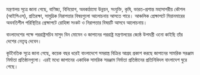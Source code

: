 মন্ত্রণালয় সূত্রে জানা গেছে, বাণিজ্য, বিনিয়োগ, অবকাঠামো উন্নয়ন, সংযুক্তি, কৃষি, ভারত-প্রশান্ত মহাসাগরীয় কৌশল (আইপিএস), প্রতিরক্ষা, সামুদ্রিক নিরাপত্তার বিষয়গুলো আলোচনায় আসতে পারে। আঞ্চলিক প্রেক্ষাপটে মিয়ানমারের অবনতিশীল পরিস্থিতির প্রেক্ষাপটে রোহিঙ্গা সংকট ও নিরাপত্তার বিষয়টি আসবে আলোচনায়।

বাংলাদেশের পক্ষে পররাষ্ট্রসচিব মাসুদ বিন মোমেন ও জাপানের পররাষ্ট্র মন্ত্রণালয়ের জ্যেষ্ঠ উপমন্ত্রী ওনো কাইছি তাঁর দেশের নেতৃত্ব দেবেন।

কূটনৈতিক সূত্রে জানা গেছে, কয়েক বছর ধরেই বাংলাদেশে সমরাস্ত্র বিক্রির আগ্রহ প্রকাশ করছে জাপানের সামরিক সরঞ্জাম নির্মাতা প্রতিষ্ঠানগুলো। এরই মধ্যে জাপানের একাধিক সামরিক সরঞ্জাম নির্মাতা প্রতিষ্ঠানের প্রতিনিধিদল বাংলাদেশ ঘুরে গেছে।
